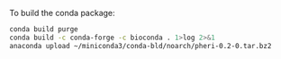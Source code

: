 To build the conda package:
``` bash
conda build purge
conda build -c conda-forge -c bioconda . 1>log 2>&1
anaconda upload ~/miniconda3/conda-bld/noarch/pheri-0.2-0.tar.bz2
```
